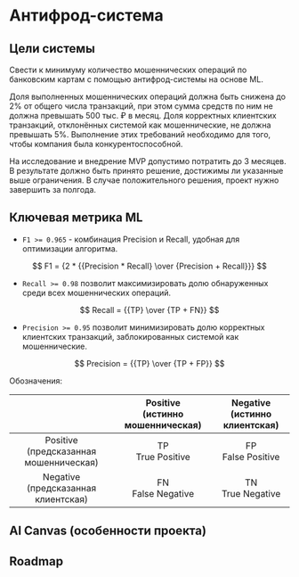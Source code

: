# Антифрод-система

## Цели системы

Свести к минимуму количество мошеннических операций по банковским картам с помощью антифрод-системы на основе ML.

Доля выполненных мошеннических операций должна быть снижена до 2% от общего числа транзакций, при этом сумма средств по ним не должна превышать 500 тыс. ₽ в месяц. Доля корректных клиентских транзакций, отклонённых системой как мошеннические, не должна превышать 5%. Выполнение этих требований необходимо для того, чтобы компания была конкурентоспособной.

На исследование и внедрение MVP допустимо потратить до 3 месяцев. В результате должно быть принято решение, достижимы ли указанные выше ограничения. В случае положительного решения, проект нужно завершить за полгода.

## Ключевая метрика ML

- `F1 >= 0.965` - комбинация Precision и Recall, удобная для оптимизации алгоритма.

$$ F1 = {2 * {{Precision * Recall} \over {Precision + Recall}}} $$

- `Recall >= 0.98` позволит максимизировать долю обнаруженных среди всех мошеннических операций.

$$ Recall = {{TP} \over {TP + FN}} $$

- `Precision >= 0.95` позволит минимизировать долю корректных клиентских транзакций, заблокированных системой как мошеннические.

$$ Precision = {{TP} \over {TP + FP}} $$

Обозначения:

| |Positive<br/>(истинно мошенническая) |Negative<br/>(истинно клиентская) |
|:----------------:|:-------------------------------:|:-----------------------------:|
|Positive<br/>(предсказанная мошенническая) |TP<br/>True Positive |FP<br/>False Positive |
|Negative<br/>(предсказанная клиентская) |FN<br/>False Negative |TN<br/>True Negative |

## AI Canvas (особенности проекта)

## Roadmap
